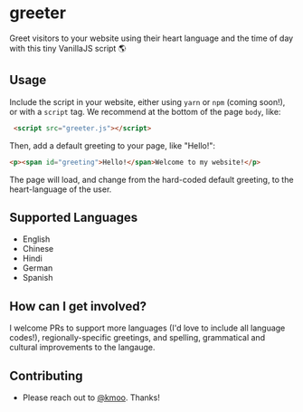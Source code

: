 # greeter

Greet visitors to your website using their heart language and the time of day with this tiny VanillaJS script 🌎

## Usage

Include the script in your website, either using `yarn` or `npm` (coming soon!), or with a `script` tag. We recommend at the bottom of the page `body`, like:

```html
 <script src="greeter.js"></script> 
```

Then, add a default greeting to your page, like "Hello!":

```html
<p><span id="greeting">Hello!</span>Welcome to my website!</p>
```

The page will load, and change from the hard-coded default greeting, to the heart-language of the user.

## Supported Languages

- English
- Chinese
- Hindi
- German
- Spanish

## How can I get involved?

I welcome PRs to support more languages (I'd love to include all language codes!), regionally-specific greetings, and spelling, grammatical and cultural improvements to the langauge.

## Contributing

- Please reach out to [@kmoo](https://github.com/kmoo). Thanks!
